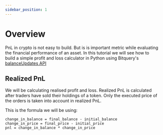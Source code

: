 ```yaml
---
sidebar_position: 1
---
```


# Overview

PnL in crypto is not easy to build. But is is important metric while evaluating the financial performance of an asset. In this tutorial we will see how to build a simple profit and loss calculator in Python using Bitquery's [balanceUpdates API](https://docs.bitquery.io/docs/examples/balances/balance-api/)

## Realized PnL
We will be calculating realised profit and loss. Realized PnL is calculated after traders have sold their holdings of a token. Only the executed price of the orders is taken into account in realized PnL.

This is the formula we will be using:

```
change_in_balance = final_balance - initial_balance
change_in_price = final_price - initial_price
pnl = change_in_balance * change_in_price
```